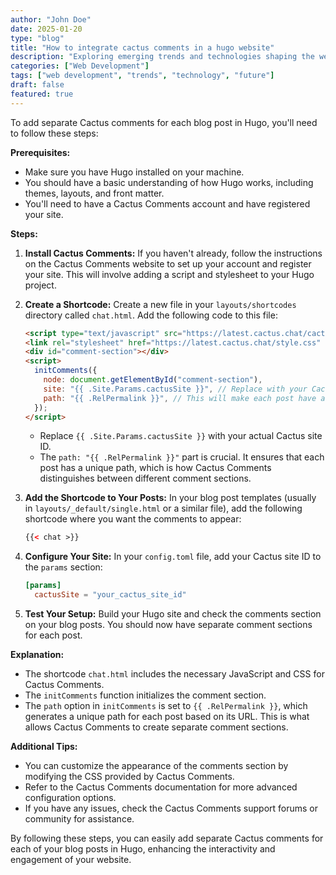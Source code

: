 ```yaml
---
author: "John Doe"
date: 2025-01-20
type: "blog"
title: "How to integrate cactus comments in a hugo website"
description: "Exploring emerging trends and technologies shaping the web development landscape in 2025."
categories: ["Web Development"]
tags: ["web development", "trends", "technology", "future"]
draft: false
featured: true
---
```

To add separate Cactus comments for each blog post in Hugo, you'll need to follow these steps:

**Prerequisites:**

* Make sure you have Hugo installed on your machine.
* You should have a basic understanding of how Hugo works, including themes, layouts, and front matter.
* You'll need to have a Cactus Comments account and have registered your site.

**Steps:**

1. **Install Cactus Comments:** If you haven't already, follow the instructions on the Cactus Comments website to set up your account and register your site. This will involve adding a script and stylesheet to your Hugo project.

2. **Create a Shortcode:** Create a new file in your `layouts/shortcodes` directory called `chat.html`. Add the following code to this file:

    ```html
    <script type="text/javascript" src="https://latest.cactus.chat/cactus.js"></script>
    <link rel="stylesheet" href="https://latest.cactus.chat/style.css" type="text/css">
    <div id="comment-section"></div>
    <script>
      initComments({
        node: document.getElementById("comment-section"),
        site: "{{ .Site.Params.cactusSite }}", // Replace with your Cactus site ID
        path: "{{ .RelPermalink }}", // This will make each post have a unique path
      });
    </script>
    ```

    * Replace `{{ .Site.Params.cactusSite }}` with your actual Cactus site ID.
    * The `path: "{{ .RelPermalink }}"` part is crucial. It ensures that each post has a unique path, which is how Cactus Comments distinguishes between different comment sections.

3. **Add the Shortcode to Your Posts:** In your blog post templates (usually in `layouts/_default/single.html` or a similar file), add the following shortcode where you want the comments to appear:

    ```html
    {{< chat >}}
    ```

4. **Configure Your Site:** In your `config.toml` file, add your Cactus site ID to the `params` section:

    ```toml
    [params]
      cactusSite = "your_cactus_site_id"
    ```

5. **Test Your Setup:** Build your Hugo site and check the comments section on your blog posts. You should now have separate comment sections for each post.

**Explanation:**

* The shortcode `chat.html` includes the necessary JavaScript and CSS for Cactus Comments.
* The `initComments` function initializes the comment section.
* The `path` option in `initComments` is set to `{{ .RelPermalink }}`, which generates a unique path for each post based on its URL. This is what allows Cactus Comments to create separate comment sections.

**Additional Tips:**

* You can customize the appearance of the comments section by modifying the CSS provided by Cactus Comments.
* Refer to the Cactus Comments documentation for more advanced configuration options.
* If you have any issues, check the Cactus Comments support forums or community for assistance.

By following these steps, you can easily add separate Cactus comments for each of your blog posts in Hugo, enhancing the interactivity and engagement of your website.
